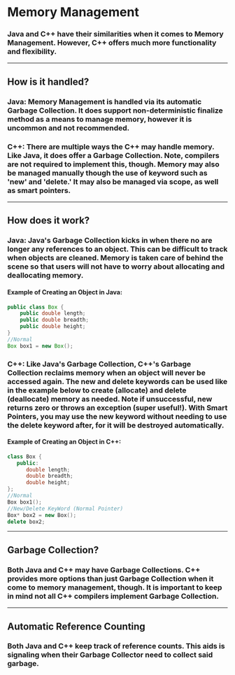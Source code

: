 # Memory Management
### Java and C++ have their similarities when it comes to Memory Management. However, C++ offers much more functionality and flexibility.

---
## How is it handled?
### Java: Memory Management is handled via its automatic Garbage Collection. It does support non-deterministic finalize method as a means to manage memory, however it is uncommon and not recommended.
### C++: There are multiple ways the C++ may handle memory. Like Java, it does offer a Garbage Collection. Note, compilers are not required to implement this, though. Memory may also be managed manually though the use of keyword such as 'new' and 'delete.' It may also be managed via scope, as well as smart pointers.
---
## How does it work?
### Java: Java's Garbage Collection kicks in when there no are longer any references to an object. This can be difficult to track when objects are cleaned. Memory is taken care of behind the scene so that users will not have to worry about allocating and deallocating memory.
#### Example of Creating an Object in Java:

```Java
public class Box {
	public double length;
	public double breadth;
	public double height;
}
//Normal
Box box1 = new Box();
```

### C++: Like Java's Garbage Collection, C++'s Garbage Collection reclaims memory when an object will never be accessed again. The new and delete keywords can be used like in the example below to create (allocate) and delete (deallocate) memory as needed. Note if unsuccessful, new returns zero or throws an exception (super useful!). With Smart Pointers, you may use the new keyword without needing to use the delete keyword after, for it will be destroyed automatically.
#### Example of Creating an Object in C++:

```C++
class Box {
   public:
      double length;
      double breadth;
      double height;
};
//Normal
Box box1();
//New/Delete KeyWord (Normal Pointer)
Box* box2 = new Box();
delete box2;
```
---
## Garbage Collection?
### Both Java and C++ may have Garbage Collections. C++ provides more options than just Garbage Collection when it come to memory management, though. It is important to keep in mind not all C++ compilers implement Garbage Collection.  
---
## Automatic Reference Counting
### Both Java and C++ keep track of reference counts. This aids is signaling when their Garbage Collector need to collect said garbage.
